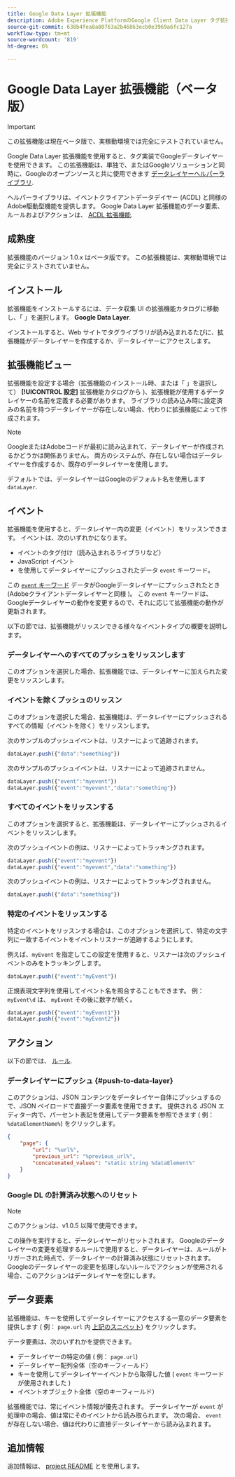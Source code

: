 ```yaml
---
title: Google Data Layer 拡張機能
description: Adobe Experience PlatformのGoogle Client Data Layer タグ拡張機能について説明します。
source-git-commit: 638b4fea8a80763a2b46863ecb0e3969a6fc127a
workflow-type: tm+mt
source-wordcount: '819'
ht-degree: 6%

---
```


# Google Data Layer 拡張機能（ベータ版）

>[!IMPORTANT]
>
>この拡張機能は現在ベータ版で、実稼動環境では完全にテストされていません。

Google Data Layer 拡張機能を使用すると、タグ実装でGoogleデータレイヤーを使用できます。 この拡張機能は、単独で、またはGoogleソリューションと同時に、Googleのオープンソースと共に使用できます [データレイヤーヘルパーライブラリ](https://github.com/google/data-layer-helper).

ヘルパーライブラリは、イベントクライアントデータデイヤー (ACDL) と同様のAdobe駆動型機能を提供します。 Google Data Layer 拡張機能のデータ要素、ルールおよびアクションは、 [ACDL 拡張機能](../client-data-layer/overview.md).

## 成熟度

拡張機能のバージョン 1.0.x はベータ版です。 この拡張機能は、実稼動環境では完全にテストされていません。

## インストール

拡張機能をインストールするには、データ収集 UI の拡張機能カタログに移動し、「 」を選択します。 **Google Data Layer**.

インストールすると、Web サイトでタグライブラリが読み込まれるたびに、拡張機能がデータレイヤーを作成するか、データレイヤーにアクセスします。

## 拡張機能ビュー

拡張機能を設定する場合（拡張機能のインストール時、または「 」を選択して） **[!UICONTROL 設定]** 拡張機能カタログから )、拡張機能が使用するデータレイヤーの名前を定義する必要があります。 ライブラリの読み込み時に設定済みの名前を持つデータレイヤーが存在しない場合、代わりに拡張機能によって作成されます。

>[!NOTE]
>
>GoogleまたはAdobeコードが最初に読み込まれて、データレイヤーが作成されるかどうかは関係ありません。 両方のシステムが、存在しない場合はデータレイヤーを作成するか、既存のデータレイヤーを使用します。

デフォルトでは、データレイヤーはGoogleのデフォルト名を使用します `dataLayer`.

## イベント

拡張機能を使用すると、データレイヤー内の変更（イベント）をリッスンできます。 イベントは、次のいずれかになります。

* イベントのタグ付け（読み込まれるライブラリなど）
* JavaScript イベント
* を使用してデータレイヤーにプッシュされたデータ `event` キーワード。

この [`event` キーワード](https://developers.google.com/tag-platform/devguides/datalayer#use_a_data_layer_with_event_handlers) データがGoogleデータレイヤーにプッシュされたとき (Adobeクライアントデータレイヤーと同様 )。 この `event` キーワードは、Googleデータレイヤーの動作を変更するので、それに応じて拡張機能の動作が更新されます。

以下の節では、拡張機能がリッスンできる様々なイベントタイプの概要を説明します。

### データレイヤーへのすべてのプッシュをリッスンします

このオプションを選択した場合、拡張機能では、データレイヤーに加えられた変更をリッスンします。

### イベントを除くプッシュのリッスン

このオプションを選択した場合、拡張機能は、データレイヤーにプッシュされるすべての情報（イベントを除く）をリッスンします。

次のサンプルのプッシュイベントは、リスナーによって追跡されます。

```js
dataLayer.push({"data":"something"})
```

次のサンプルのプッシュイベントは、リスナーによって追跡されません。

```js
dataLayer.push({"event":"myevent"})
dataLayer.push({"event":"myevent","data":"something"})
```

### すべてのイベントをリッスンする

このオプションを選択すると、拡張機能は、データレイヤーにプッシュされるイベントをリッスンします。

次のプッシュイベントの例は、リスナーによってトラッキングされます。

```js
dataLayer.push({"event":"myevent"})
dataLayer.push({"event":"myevent","data":"something"})
```

次のプッシュイベントの例は、リスナーによってトラッキングされません。

```js
dataLayer.push({"data":"something"})
```

### 特定のイベントをリッスンする

特定のイベントをリッスンする場合は、このオプションを選択して、特定の文字列に一致するイベントをイベントリスナーが追跡するようにします。

例えば、`myEvent` を指定してこの設定を使用すると、リスナーは次のプッシュイベントのみをトラッキングします。

```js
dataLayer.push({"event":"myEvent"})
```

正規表現文字列を使用してイベント名を照合することもできます。 例： `myEvent\d` は、 `myEvent` その後に数字が続く。

```js
dataLayer.push({"event":"myEvent1"})
dataLayer.push({"event":"myEvent2"})
```

## アクション

以下の節では、 [ルール](../../../ui/managing-resources/rules.md).

### データレイヤーにプッシュ {#push-to-data-layer}

このアクションは、JSON コンテンツをデータレイヤー自体にプッシュするので、JSON ペイロードで直接データ要素を使用できます。 提供される JSON エディター内で、パーセント表記を使用してデータ要素を参照できます ( 例： `%dataElementName%`) をクリックします。

```json
{
    "page": {
        "url": "%url%",
        "previous_url": "%previous_url%",
        "concatenated_values": "static string %dataElement%"
    }
}
```

### Google DL の計算済み状態へのリセット

>[!NOTE]
>
>このアクションは、v1.0.5 以降で使用できます。

この操作を実行すると、データレイヤーがリセットされます。 Googleのデータレイヤーの変更を処理するルールで使用すると、データレイヤーは、ルールがトリガーされた時点で、データレイヤーの計算済み状態にリセットされます。 Googleのデータレイヤーの変更を処理しないルールでアクションが使用される場合、このアクションはデータレイヤーを空にします。

## データ要素

拡張機能は、キーを使用してデータレイヤーにアクセスする一意のデータ要素を提供します ( 例： `page.url` 内 [上記のスニペット](#push-to-data-layer)) をクリックします。

データ要素は、次のいずれかを提供できます。

* データレイヤーの特定の値 ( 例： `page.url`)
* データレイヤー配列全体（空のキーフィールド）
* キーを使用してデータレイヤーイベントから取得した値 ( `event` キーワードが使用されました )
* イベントオブジェクト全体（空のキーフィールド）

拡張機能では、常にイベント情報が優先されます。 データレイヤーが `event` が処理中の場合、値は常にそのイベントから読み取られます。 次の場合、 `event` が存在しない場合、値は代わりに直接データレイヤーから読み込まれます。

## 追加情報

追加情報は、 [project README](https://github.com/adobe/reactor-extension-googledatalayer/blob/main/README.md) とを使用します。
